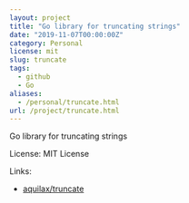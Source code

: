 ```yaml
---
layout: project
title: "Go library for truncating strings"
date: "2019-11-07T00:00:00Z"
category: Personal
license: mit
slug: truncate
tags:
  - github
  - Go
aliases:
  - /personal/truncate.html
url: /project/truncate.html
---
```


Go library for truncating strings

License: MIT License

Links:

* [aquilax/truncate](https://github.com/aquilax/truncate)
